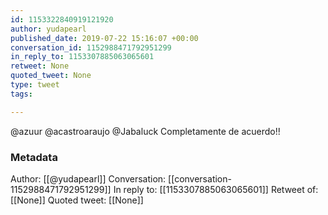 ```yaml
---
id: 1153322840919121920
author: yudapearl
published_date: 2019-07-22 15:16:07 +00:00
conversation_id: 1152988471792951299
in_reply_to: 1153307885063065601
retweet: None
quoted_tweet: None
type: tweet
tags:

---
```


@azuur @acastroaraujo @Jabaluck Completamente de acuerdo!!

### Metadata

Author: [[@yudapearl]]
Conversation: [[conversation-1152988471792951299]]
In reply to: [[1153307885063065601]]
Retweet of: [[None]]
Quoted tweet: [[None]]
